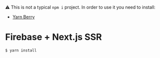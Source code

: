 ⚠️ This is not a typical `npm i` project. In order to use it you need to install:

- [Yarn Berry](https://yarnpkg.com/getting-started/install)

# Firebase + Next.js SSR

```bash
$ yarn install
```

